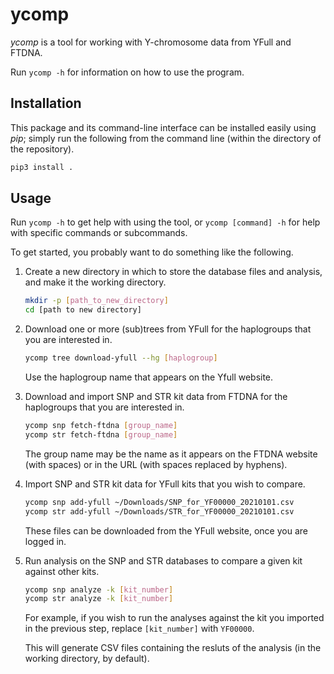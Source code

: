 ycomp
=====

*ycomp* is a tool for working with Y-chromosome data from YFull and FTDNA.

Run `ycomp -h` for information on how to use the program.

Installation
------------

This package and its command-line interface can be installed easily using *pip*; simply run the following from the command line (within the directory of the repository).

```sh
pip3 install .
```

Usage
-----

Run `ycomp -h` to get help with using the tool, or `ycomp [command] -h` for help with specific commands or subcommands.

To get started, you probably want to do something like the following.

1.	Create a new directory in which to store the database files and analysis, and make it the working directory.

	```sh
	mkdir -p [path_to_new_directory]
	cd [path to new directory]
	```

2.	Download one or more (sub)trees from YFull for the haplogroups that you are interested in.

	```sh
	ycomp tree download-yfull --hg [haplogroup]
	```

	Use the haplogroup name that appears on the Yfull website.

3.	Download and import SNP and STR kit data from FTDNA for the haplogroups that you are interested in.
	
	```sh
	ycomp snp fetch-ftdna [group_name]
	ycomp str fetch-ftdna [group_name]
	```

	The group name may be the name as it appears on the FTDNA website (with spaces) or in the URL (with spaces replaced by hyphens).

4.	Import SNP and STR kit data for YFull kits that you wish to compare.

	```sh
	ycomp snp add-yfull ~/Downloads/SNP_for_YF00000_20210101.csv
	ycomp str add-yfull ~/Downloads/STR_for_YF00000_20210101.csv
	```

	These files can be downloaded from the YFull website, once you are logged in.

5.	Run analysis on the SNP and STR databases to compare a given kit against other kits.
	
	```sh
	ycomp snp analyze -k [kit_number]
	ycomp str analyze -k [kit_number]
	```

	For example, if you wish to run the analyses against the kit you imported in the previous step, replace `[kit_number]` with `YF00000`.

	This will generate CSV files containing the resluts of the analysis (in the working directory, by default).
